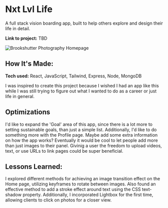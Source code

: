 # Nxt Lvl Life
A full stack vision boarding app, built to help others explore and design their life in detail.

**Link to project:** TBD

![Brookshutter Photography Homepage](https://github.com/user-attachments/assets/941c7e8b-1c06-4ab5-b772-539ad1f912c9)


## How It's Made:

**Tech used:** React, JavaScript, Tailwind, Express, Node, MongoDB

I was inspired to create this project because I wished I had an app like this while I was still trying to figure out what I wanted to do as a career or just life in general.

## Optimizations

I'd like to expand the 'Goal' area of this app, since there is a lot more to setting sustainable goals, than just a simple list. Additionally, I'd like to do something more with the Profile page. Maybe add some extra information on how the app works? Eventually it would be cool to let people add more than just images to their panel. Givinig a user the freedom to upload videos, text, or use URLs to link pages could be super beneficial.

## Lessons Learned:

I explored different methods for achieving an image transition effect on the Home page, utilizing keyframes to rotate between images. Also found an effective method to add a stroke effect around text using the CSS text-shadow property. Additionally, I incorporated Lightbox for the first time, allowing clients to click on photos for a closer view.
